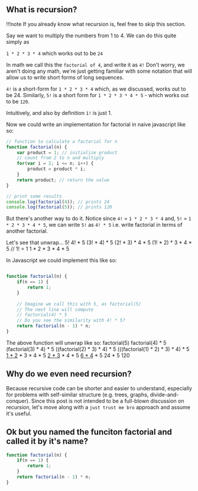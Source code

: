 ## What is recursion?
!!!note
    If you already know what recursion is, feel free to skip this section. 

Say we want to multiply the numbers from 1 to 4. We can do this quite simply as

`1 * 2 * 3 * 4` which works out to be `24`

In math we call this the `factorial of 4`, and write it as `4!` Don't worry, we aren't doing any math, we're just getting familiar with some notation that will allow us to write short forms of long sequences. 

`4!` is a short-form for `1 * 2 * 3 * 4` which, as we discussed, works out to be 24. Similarly,
`5!` is a short form for `1 * 2 * 3 * 4 * 5` - which works out to be `120`. 

Intuitively, and also by definition
`1!` is just 1.

Now we could write an implementation for factorial in naive javascript like so:

```javascript
// function to calculate a factorial for n
function factorial(n) {
    var product = 1; // initialize product
    // count from 2 to n and multiply
    for(var i = 2; i <= n; i++) {
        product = product * i;
    }
    return product; // return the value
}

// print some results
console.log(factorial(4)); // prints 24
console.log(factorial(5)); // prints 120
```

But there's another way to do it. Notice since 
`4!` = `1 * 2 * 3 * 4` and,
`5!` = `1 * 2 * 3 * 4 * 5`, we can write
`5!` as `4! * 5` 
i.e. write factorial in terms of another factorial. 

Let's see that unwrap...
5!
4! * 5
(3! * 4) * 5
(2! * 3) * 4 * 5
(1! * 2) * 3 * 4 * 5 // 1! = 1
1 * 2 * 3 * 4 * 5

In Javascript we could implement this like so:
```javascript

function factorial(n) {
    if(n == 1) {
        return 1;
    }
    
    // Imagine we call this with 5, as factorial(5)   
    // The next line will compute
    // factorial(4) * 5
    // Do you see the similarity with 4! * 5?
    return factorial(n - 1) * n;
}
```

The above function will unwrap like so:
factorial(5)
factorial(4) * 5
(factorial(3) * 4) * 5
((factorial(2) * 3) * 4) * 5
(((factorial(1) * 2) * 3) * 4) * 5
<u>1 * 2</u> * 3 * 4 * 5
<u>2 * 3</u> * 4 * 5
<u>6 * 4</u> * 5
24 * 5
120

## Why do we even need recursion?
Because recursive code can be shorter and easier to understand, especially for problems with self-similar structure (e.g. trees, graphs, divide-and-conquer). Since this post is not intended to be a full-blown discussion on recursion, let's move along with a `just trust me bro` approach and assume it's useful. 

## Ok but you named the funciton factorial and called it by it's name?
```javascript
function factorial(n) {
    if(n == 1) {
        return 1;
    }
    return factorial(n - 1) * n;
}
```